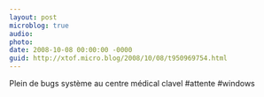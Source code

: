 ```yaml
---
layout: post
microblog: true
audio: 
photo: 
date: 2008-10-08 00:00:00 -0000
guid: http://xtof.micro.blog/2008/10/08/t950969754.html
---
```

Plein de bugs système au centre médical clavel #attente #windows

